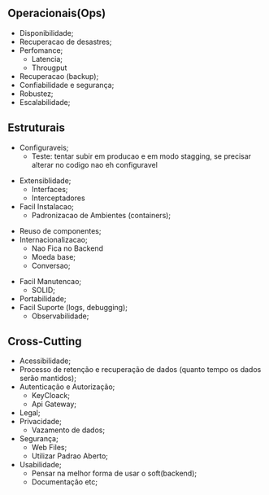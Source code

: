 ## Operacionais(Ops)
* Disponibilidade;
* Recuperacao de desastres;
* Perfomance;
	* Latencia;
	* Througput
* Recuperacao (backup);
* Confiabilidade e segurança;
* Robustez;
* Escalabilidade;

## Estruturais
- Configuraveis;
	* Teste: tentar subir em producao e em modo stagging, se precisar alterar no codigo nao eh configuravel
* Extensiblidade;
	* Interfaces;
	* Interceptadores
* Facil Instalacao;
	* Padronizacao de Ambientes (containers);
- Reuso de componentes;
- Internacionalizacao;
	- Nao Fica no Backend
	- Moeda base;
	- Conversao;
* Facil Manutencao;
	* SOLID;
* Portabilidade;
* Facil Suporte (logs, debugging);
	* Observabilidade;

## Cross-Cutting
* Acessibilidade;
* Processo de retenção  e recuperação de dados (quanto tempo os dados serão mantidos);
* Autenticação e Autorização;
	* KeyCloack;
	* Api Gateway;
* Legal; 
* Privacidade;
	* Vazamento de dados;
* Segurança;
	* Web Files;
	* Utilizar Padrao Aberto;
* Usabilidade;
	* Pensar na melhor forma de usar o soft(backend);
	* Documentação etc;